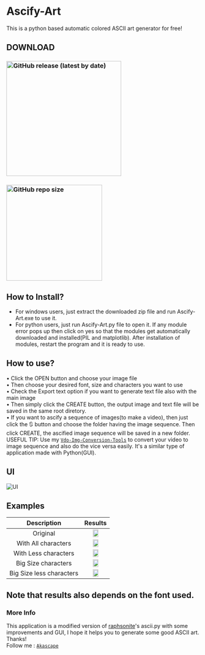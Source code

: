 # Ascify-Art
This is a python based automatic colored ASCII art generator for free!
## DOWNLOAD
### [<img alt="GitHub release (latest by date)" src="https://img.shields.io/github/v/release/Akascape/Ascify-Art?display_name=release&label=Windows&logo=Windows&logoColor=019df4&style=for-the-badge" width="300">](https://github.com/Akascape/Ascify-Art/releases/download/v0.3/Ascify-Art_win64.zip)
### [<img alt="GitHub repo size" src="https://img.shields.io/github/repo-size/Akascape/Ascify-Art?color=9508e2&label=Source%20Code&logo=Python&logoColor=yellow&style=for-the-badge"  width="250">](https://github.com/Akascape/Ascify-Art/archive/refs/heads/Ascify-Art_v0.3.zip)
## How to Install?
- For windows users, just extract the downloaded zip file and run Ascify-Art.exe to use it.
- For python users, just run Ascify-Art.py file to open it. If any module error pops up then click on yes so that the modules get automatically downloaded and installed(PIL and matplotlib). After installation of modules, restart the program and it is ready to use.
## How to use?
• Click the OPEN button and choose your image file
<br>• Then choose your desired font, size and characters you want to use
<br>• Check the Export text option if you want to generate text file also with the main image
<br>• Then simply click the CREATE button, the output image and text file will be saved in the same root diretory.
<br>• If you want to ascify a sequence of images(to make a video), then just click the 🔃 button and choose the folder having the image sequence. Then click CREATE, the ascified image sequence will be saved in a new folder. 
<br> USEFUL TIP: Use my [`Vdo-Img-Conversion-Tools`](https://github.com/Akascape/Vdo-Img-Conversion-Tools) to convert your video to image sequence and also do the vice versa easily. It's a similar type of application made with Python(GUI).
## UI
![UI](https://user-images.githubusercontent.com/89206401/147874065-0892f73e-602e-4ac5-a631-31567355bf12.png)
## Examples
| Description | Results | 
|:-----------:|:-------:|
| Original |<img src="https://user-images.githubusercontent.com/89206401/147851171-4d635140-e7b3-45e8-b634-f411ee416e3e.png" width=50% height=50%>|
| With All characters |<img src="https://user-images.githubusercontent.com/89206401/147851176-576b231b-eccc-42ec-8a11-cebc68db9a7a.png" width=50% height=50%> | 
| With Less characters | <img src="https://user-images.githubusercontent.com/89206401/147852092-8eed3755-bc6e-48ec-8db9-d30f4e76eba6.png" width=50% height=50%> | 
| Big Size characters | <img src="https://user-images.githubusercontent.com/89206401/147874980-d204d1fa-d46f-4149-827e-b7d02655aba5.png" width=50% height=50%> |
| Big Size less characters | <img src="https://user-images.githubusercontent.com/89206401/173078942-1f44afa3-8aaf-4bc7-9220-674c5e8f26ee.png" width=50% height=50%> |
## Note that results also depends on the font used.
### More Info
This application is a modified version of [raphsonite](https://raphsonite.github.io/)'s ascii.py with some improvements and GUI, I hope it helps you to generate some good ASCII art. Thanks!
<br>Follow me : [`Akascape`](https://github.com/Akascape)
